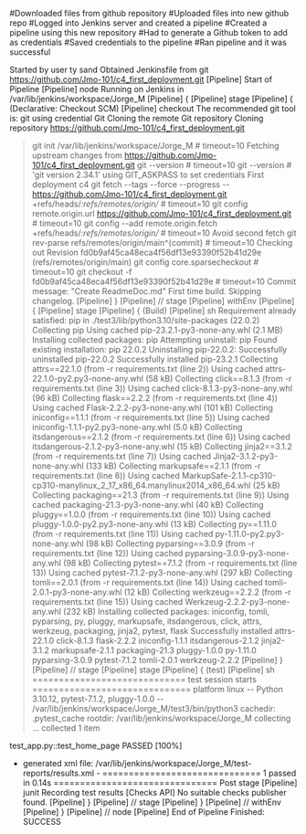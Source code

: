 #Downloaded files from github repository
#Uploaded files into new github repo
#Logged into Jenkins server and created a pipeline
#Created a pipeline using this new repository
#Had to generate a Github token to add as credentials
#Saved credentials to the pipeline 
#Ran pipeline and it was successful




Started by user ty sand
Obtained Jenkinsfile from git https://github.com/Jmo-101/c4_first_deployment.git
[Pipeline] Start of Pipeline
[Pipeline] node
Running on Jenkins in /var/lib/jenkins/workspace/Jorge_M
[Pipeline] {
[Pipeline] stage
[Pipeline] { (Declarative: Checkout SCM)
[Pipeline] checkout
The recommended git tool is: git
using credential Git
Cloning the remote Git repository
Cloning repository https://github.com/Jmo-101/c4_first_deployment.git
 > git init /var/lib/jenkins/workspace/Jorge_M # timeout=10
Fetching upstream changes from https://github.com/Jmo-101/c4_first_deployment.git
 > git --version # timeout=10
 > git --version # 'git version 2.34.1'
using GIT_ASKPASS to set credentials First deployment c4
 > git fetch --tags --force --progress -- https://github.com/Jmo-101/c4_first_deployment.git +refs/heads/*:refs/remotes/origin/* # timeout=10
 > git config remote.origin.url https://github.com/Jmo-101/c4_first_deployment.git # timeout=10
 > git config --add remote.origin.fetch +refs/heads/*:refs/remotes/origin/* # timeout=10
Avoid second fetch
 > git rev-parse refs/remotes/origin/main^{commit} # timeout=10
Checking out Revision fd0b9af45ca48eca4f56df13e93390f52b41d29e (refs/remotes/origin/main)
 > git config core.sparsecheckout # timeout=10
 > git checkout -f fd0b9af45ca48eca4f56df13e93390f52b41d29e # timeout=10
Commit message: "Create ReadmeDoc.md"
First time build. Skipping changelog.
[Pipeline] }
[Pipeline] // stage
[Pipeline] withEnv
[Pipeline] {
[Pipeline] stage
[Pipeline] { (Build)
[Pipeline] sh
Requirement already satisfied: pip in ./test3/lib/python3.10/site-packages (22.0.2)
Collecting pip
  Using cached pip-23.2.1-py3-none-any.whl (2.1 MB)
Installing collected packages: pip
  Attempting uninstall: pip
    Found existing installation: pip 22.0.2
    Uninstalling pip-22.0.2:
      Successfully uninstalled pip-22.0.2
Successfully installed pip-23.2.1
Collecting attrs==22.1.0 (from -r requirements.txt (line 2))
  Using cached attrs-22.1.0-py2.py3-none-any.whl (58 kB)
Collecting click==8.1.3 (from -r requirements.txt (line 3))
  Using cached click-8.1.3-py3-none-any.whl (96 kB)
Collecting flask==2.2.2 (from -r requirements.txt (line 4))
  Using cached Flask-2.2.2-py3-none-any.whl (101 kB)
Collecting iniconfig==1.1.1 (from -r requirements.txt (line 5))
  Using cached iniconfig-1.1.1-py2.py3-none-any.whl (5.0 kB)
Collecting itsdangerous==2.1.2 (from -r requirements.txt (line 6))
  Using cached itsdangerous-2.1.2-py3-none-any.whl (15 kB)
Collecting jinja2==3.1.2 (from -r requirements.txt (line 7))
  Using cached Jinja2-3.1.2-py3-none-any.whl (133 kB)
Collecting markupsafe==2.1.1 (from -r requirements.txt (line 8))
  Using cached MarkupSafe-2.1.1-cp310-cp310-manylinux_2_17_x86_64.manylinux2014_x86_64.whl (25 kB)
Collecting packaging==21.3 (from -r requirements.txt (line 9))
  Using cached packaging-21.3-py3-none-any.whl (40 kB)
Collecting pluggy==1.0.0 (from -r requirements.txt (line 10))
  Using cached pluggy-1.0.0-py2.py3-none-any.whl (13 kB)
Collecting py==1.11.0 (from -r requirements.txt (line 11))
  Using cached py-1.11.0-py2.py3-none-any.whl (98 kB)
Collecting pyparsing==3.0.9 (from -r requirements.txt (line 12))
  Using cached pyparsing-3.0.9-py3-none-any.whl (98 kB)
Collecting pytest==7.1.2 (from -r requirements.txt (line 13))
  Using cached pytest-7.1.2-py3-none-any.whl (297 kB)
Collecting tomli==2.0.1 (from -r requirements.txt (line 14))
  Using cached tomli-2.0.1-py3-none-any.whl (12 kB)
Collecting werkzeug==2.2.2 (from -r requirements.txt (line 15))
  Using cached Werkzeug-2.2.2-py3-none-any.whl (232 kB)
Installing collected packages: iniconfig, tomli, pyparsing, py, pluggy, markupsafe, itsdangerous, click, attrs, werkzeug, packaging, jinja2, pytest, flask
Successfully installed attrs-22.1.0 click-8.1.3 flask-2.2.2 iniconfig-1.1.1 itsdangerous-2.1.2 jinja2-3.1.2 markupsafe-2.1.1 packaging-21.3 pluggy-1.0.0 py-1.11.0 pyparsing-3.0.9 pytest-7.1.2 tomli-2.0.1 werkzeug-2.2.2
[Pipeline] }
[Pipeline] // stage
[Pipeline] stage
[Pipeline] { (test)
[Pipeline] sh
============================= test session starts ==============================
platform linux -- Python 3.10.12, pytest-7.1.2, pluggy-1.0.0 -- /var/lib/jenkins/workspace/Jorge_M/test3/bin/python3
cachedir: .pytest_cache
rootdir: /var/lib/jenkins/workspace/Jorge_M
collecting ... collected 1 item

test_app.py::test_home_page PASSED                                       [100%]

- generated xml file: /var/lib/jenkins/workspace/Jorge_M/test-reports/results.xml -
============================== 1 passed in 0.14s ===============================
Post stage
[Pipeline] junit
Recording test results
[Checks API] No suitable checks publisher found.
[Pipeline] }
[Pipeline] // stage
[Pipeline] }
[Pipeline] // withEnv
[Pipeline] }
[Pipeline] // node
[Pipeline] End of Pipeline
Finished: SUCCESS

